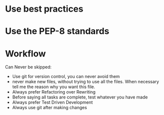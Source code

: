 # Use best practices

# Use the PEP-8 standards


# Workflow

Can Never be skipped:
- Use git for version control, you can never avoid them
- never make new files, without trying to use all the files. When necessary tell me the reason why you want this file.
- Always prefer Refactoring over Rewriting
- Before saying all tasks are complete, test whatever you have made
- Always prefer Test Driven Development
- Always use git after making changes